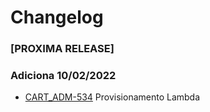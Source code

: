 # Changelog

### [PROXIMA RELEASE]

### Adiciona 10/02/2022
- [CART_ADM-534](https://anbima.myjetbrains.com/youtrack/issue/CART_ADM-534) Provisionamento Lambda
